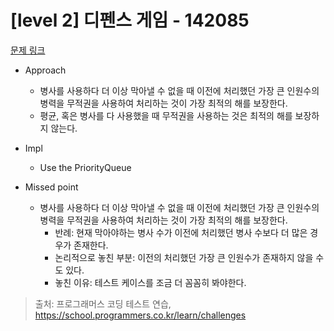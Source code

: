 # [level 2] 디펜스 게임 - 142085 

[문제 링크](https://school.programmers.co.kr/learn/courses/30/lessons/142085) 

* Approach
  -  병사를 사용하다 더 이상 막아낼 수 없을 때 이전에 처리했던 가장 큰 인원수의 병력을 무적권을 사용하여 처리하는 것이 가장 최적의 해를 보장한다.
  -  평균, 혹은 병사를 다 사용했을 때 무적권을 사용하는 것은 최적의 해를 보장하지 않는다.

* Impl
  - Use the PriorityQueue

* Missed point
  - 병사를 사용하다 더 이상 막아낼 수 없을 때 이전에 처리했던 가장 큰 인원수의 병력을 무적권을 사용하여 처리하는 것이 가장 최적의 해를 보장한다.
    - 반례: 현재 막아야하는 병사 수가 이전에 처리했던 병사 수보다 더 많은 경우가 존재한다.
    - 논리적으로 놓친 부분: 이전의 처리했던 가장 큰 인원수가 존재하지 않을 수도 있다. 
    - 놓친 이유: 테스트 케이스를 조금 더 꼼꼼히 봐야한다.
    
   


> 출처: 프로그래머스 코딩 테스트 연습, https://school.programmers.co.kr/learn/challenges
